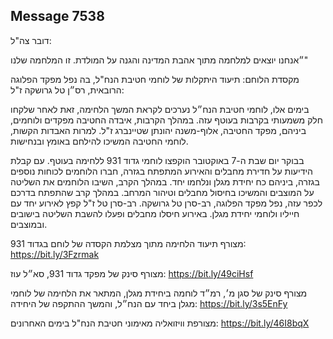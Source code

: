 ## Message 7538

דובר צה"ל:

״אנחנו יוצאים למלחמה מתוך אהבת המדינה והגנה על המולדת. זו המלחמה שלנו"

מקסדת הלוחם: תיעוד היתקלות של לוחמי חטיבת הנח"ל, בה נפל מפקד הפלוגה הרובאית, רס״ן טל גרושקה ז"ל:

בימים אלו, לוחמי חטיבת הנח״ל נערכים לקראת המשך הלחימה, זאת לאחר שלקחו חלק משמעותי בקרבות בעוטף עזה.  במהלך הקרבות, איבדה החטיבה מפקדים ולוחמים, ביניהם, מפקד החטיבה, אלוף-משנה יהונתן שטיינברג ז"ל. למרות האבדות הקשות, לוחמי החטיבה המשיכו להילחם באומץ ובנחישות. 

בבוקר יום שבת ה-7 באוקטובר הוקפצו לוחמי גדוד 931  ללחימה בעוטף. עם קבלת הידיעות על חדירת מחבלים והאירוע המתפתח בגזרה, חברו הלוחמים לכוחות נוספים בגזרה, ביניהם כח יחידת מגלן ונלחמו יחד. במהלך הקרב, השיבו הלוחמים את השליטה על המוצבים והמשיכו בחיסול מחבלים וטיהור המרחב. 
במהלך קרב שהתפתח בדרכם לכפר עזה, נפל מפקד הפלוגה, רב-סרן טל גרושקה. רב-סרן טל ז"ל קפץ לאירוע יחד עם חייליו ולוחמי יחידת מגלן. באירוע חיסלו מחבלים ופעלו להשבת השליטה בישובים ובמוצבים. 

מצורף תיעוד הלחימה מתוך מצלמת הקסדה של לוחם בגדוד 931: https://bit.ly/3Fzrmak 

מצורף סינק של מפקד גדוד 931, סא״ל עוז: https://bit.ly/49ciHsf
 
מצורף סינק של סגן מ׳, רמ״ד לוחמה ביחידת מגלן, המתאר את הלחימה של לוחמי מגלן ביחד עם הנח״ל, והמשך ההתקפה של היחידה: https://bit.ly/3s5EnFy

מצורפת וויזואליה מאימוני חטיבת הנח"ל בימים האחרונים: https://bit.ly/46I8bqX

